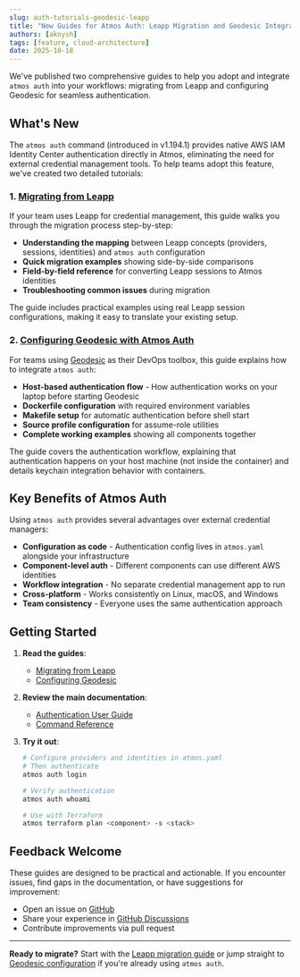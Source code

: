 ```yaml
---
slug: auth-tutorials-geodesic-leapp
title: "New Guides for Atmos Auth: Leapp Migration and Geodesic Integration"
authors: [aknysh]
tags: [feature, cloud-architecture]
date: 2025-10-18
---
```


We've published two comprehensive guides to help you adopt and integrate `atmos auth` into your workflows: migrating from Leapp and configuring Geodesic for seamless authentication.

<!--truncate-->

## What's New

The `atmos auth` command (introduced in v1.194.1) provides native AWS IAM Identity Center authentication directly in Atmos, eliminating the need for external credential management tools. To help teams adopt this feature, we've created two detailed tutorials:

### 1. [Migrating from Leapp](/cli/commands/auth/tutorials/migrating-from-leapp)

If your team uses Leapp for credential management, this guide walks you through the migration process step-by-step:

- **Understanding the mapping** between Leapp concepts (providers, sessions, identities) and `atmos auth` configuration
- **Quick migration examples** showing side-by-side comparisons
- **Field-by-field reference** for converting Leapp sessions to Atmos identities
- **Troubleshooting common issues** during migration

The guide includes practical examples using real Leapp session configurations, making it easy to translate your existing setup.

### 2. [Configuring Geodesic with Atmos Auth](/cli/commands/auth/tutorials/configuring-geodesic)

For teams using [Geodesic](https://github.com/cloudposse/geodesic) as their DevOps toolbox, this guide explains how to integrate `atmos auth`:

- **Host-based authentication flow** - How authentication works on your laptop before starting Geodesic
- **Dockerfile configuration** with required environment variables
- **Makefile setup** for automatic authentication before shell start
- **Source profile configuration** for assume-role utilities
- **Complete working examples** showing all components together

The guide covers the authentication workflow, explaining that authentication happens on your host machine (not inside the container) and details keychain integration behavior with containers.

## Key Benefits of Atmos Auth

Using `atmos auth` provides several advantages over external credential managers:

- **Configuration as code** - Authentication config lives in `atmos.yaml` alongside your infrastructure
- **Component-level auth** - Different components can use different AWS identities
- **Workflow integration** - No separate credential management app to run
- **Cross-platform** - Works consistently on Linux, macOS, and Windows
- **Team consistency** - Everyone uses the same authentication approach

## Getting Started

1. **Read the guides**:
   - [Migrating from Leapp](/cli/commands/auth/tutorials/migrating-from-leapp)
   - [Configuring Geodesic](/cli/commands/auth/tutorials/configuring-geodesic)

2. **Review the main documentation**:
   - [Authentication User Guide](/cli/commands/auth/usage)
   - [Command Reference](/cli/commands/auth/login)

3. **Try it out**:
   ```bash
   # Configure providers and identities in atmos.yaml
   # Then authenticate
   atmos auth login

   # Verify authentication
   atmos auth whoami

   # Use with Terraform
   atmos terraform plan <component> -s <stack>
   ```

## Feedback Welcome

These guides are designed to be practical and actionable. If you encounter issues, find gaps in the documentation, or have suggestions for improvement:

- Open an issue on [GitHub](https://github.com/cloudposse/atmos/issues)
- Share your experience in [GitHub Discussions](https://github.com/cloudposse/atmos/discussions)
- Contribute improvements via pull request

---

**Ready to migrate?** Start with the [Leapp migration guide](/cli/commands/auth/tutorials/migrating-from-leapp) or jump straight to [Geodesic configuration](/cli/commands/auth/tutorials/configuring-geodesic) if you're already using `atmos auth`.

